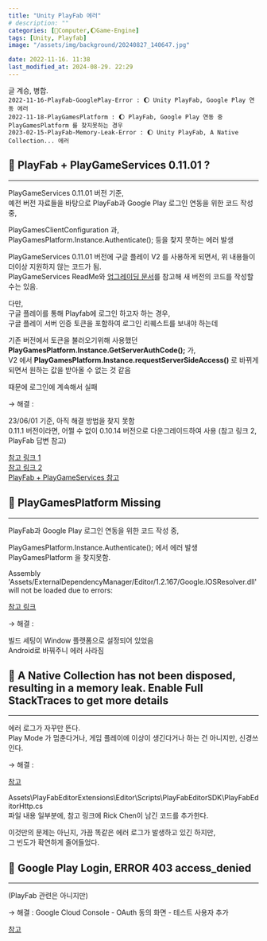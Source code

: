 ```yaml
---
title: "Unity PlayFab 에러"
# description: ""
categories: [💫Computer,🌔Game-Engine]
tags: [Unity, Playfab]
image: "/assets/img/background/20240827_140647.jpg"

date: 2022-11-16. 11:38
last_modified_at: 2024-08-29. 22:29
---
```


글 계승, 병합.  
`2022-11-16-PlayFab-GooglePlay-Error : 🌔 Unity PlayFab, Google Play 연동 에러`  
`2022-11-18-PlayGamesPlatform : 🌔 PlayFab, Google Play 연동 중 PlayGamesPlatform 를 찾지못하는 경우`  
`2023-02-15-PlayFab-Memory-Leak-Error : 🌔 Unity PlayFab, A Native Collection... 에러`  

## 💫 PlayFab + PlayGameServices 0.11.01 ?

---

PlayGameServices 0.11.01 버전 기준,  
예전 버전 자료들을 바탕으로 PlayFab과 Google Play 로그인 연동을 위한 코드 작성 중,

PlayGamesClientConfiguration 과,  
PlayGamesPlatform.Instance.Authenticate(); 등을 찾지 못하는 에러 발생  

PlayGameServices 0.11.01 버전에 구글 플레이 V2 를 사용하게 되면서, 위 내용들이 더이상 지원하지 않는 코드가 됨.  
PlayGameServices ReadMe와 [업그레이딩 문서](https://github.com/playgameservices/play-games-plugin-for-unity/blob/master/UPGRADING.txt)를 참고해 새 버전의 코드를 작성할 수는 있음.  

다만,  
구글 플레이를 통해 Playfab에 로그인 하고자 하는 경우,  
구글 플레이 서버 인증 토큰을 포함하여 로그인 리퀘스트를 보내야 하는데  

기존 버전에서 토큰을 불러오기위해 사용했던 **PlayGamesPlatform.Instance.GetServerAuthCode();** 가,  
V2 에서 **PlayGamesPlatform.Instance.requestServerSideAccess()** 로 바뀌게 되면서 원하는 값을 받아올 수 없는 것 같음  

때문에 로그인에 계속해서 실패  

→ 해결 :  

23/06/01 기준, 아직 해결 방법을 찾지 못함  
0.11.1 버전이라면, 어쩔 수 없이 0.10.14 버전으로 다운그레이드하여 사용 (참고 링크 2, PlayFab 답변 참고)  

[참고 링크 1](https://github.com/playgameservices/play-games-plugin-for-unity/issues/3141)  
[참고 링크 2](https://community.playfab.com/questions/61120/googleoauthnoidtokenincludedinresponse-when-loggin.html)  
[PlayFab + PlayGameServices 참고](https://stealnewspaper.tistory.com/2)  

## 💫 PlayGamesPlatform Missing

---

PlayFab과 Google Play 로그인 연동을 위한 코드 작성 중,

PlayGamesPlatform.Instance.Authenticate(); 에서 에러 발생  
PlayGamesPlatform 을 찾지못함.

Assembly 'Assets/ExternalDependencyManager/Editor/1.2.167/Google.IOSResolver.dll' will not be loaded due to errors:

[참고 링크](https://github.com/googlesamples/unity-jar-resolver/issues/441)

→ 해결 :  

빌드 세팅이 Window 플랫폼으로 설정되어 있었음  
Android로 바꿔주니 에러 사라짐  

## 💫 A Native Collection has not been disposed, resulting in a memory leak. Enable Full StackTraces to get more details

---

에러 로그가 자꾸만 뜬다.  
Play Mode 가 멈춘다거나, 게임 플레이에 이상이 생긴다거나 하는 건 아니지만, 신경쓰인다.  

→ 해결 :  

[참고](https://community.playfab.com/questions/65805/a-native-collection-has-not-been-disposed-resultin-1.html)  

Assets\PlayFabEditorExtensions\Editor\Scripts\PlayFabEditorSDK\PlayFabEditorHttp.cs  
파일 내용 일부분에, 참고 링크에 Rick Chen이 남긴 코드를 추가한다.  

이것만의 문제는 아닌지, 가끔 똑같은 에러 로그가 발생하고 있긴 하지만,  
그 빈도가 확연하게 줄어들었다.  

## 💫 Google Play Login, ERROR 403 access_denied

---

(PlayFab 관련은 아니지만)  

→ 해결 :
Google Cloud Console - OAuth 동의 화면 - 테스트 사용자 추가  

[참고](https://jeeu147.tistory.com/91)
